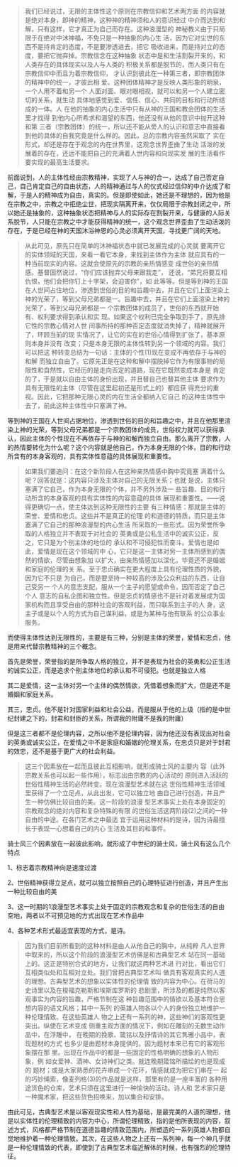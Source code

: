 <blockquote data-pid="XqnTjSyz">我们已经说过，⽆限的主体性这个原则在宗教信仰和艺术两⽅⾯ 的内容就是绝对本⾝，即神的精神，这种神的精神须和⼈的意识经过 中介⽽达到和解，只有这样，它才真正为⾃⼰⽽存在。这种浪漫型的 神秘教义由于只局限于在绝对中沐神福，不免只是⼀种抽象的内⼼⽣ 活，因为它对尘世的东⻄不是持肯定的态度，不是要渗透进去，把它 吸收进来，⽽是持对⽴的态度，要把它抛弃掉。宗教信念在这种抽象 状态中是和⽣活割裂开来的，和⼈类存在的具体现实以及⼈与⼈类的 积极关系都是脱节的，⽽⼈类只有在宗教信仰中⽽且为着宗教信仰， 才认识到彼此在⼀种第三者，即宗教团体的精神中的统⼀，才彼此相 爱。这种团体精神才是反映⼈类形象的明泉，⼀个⼈⽤不着和另⼀个 ⼈⾯对⾯、眼对眼相视，就可以和另⼀个⼈建⽴密切的关系，就⽣动 具体地感觉到爱、信任、信⼼、共同的⽬标和⾏动所结成的⼀体。⼈ 在他的抽象的内⼼⽣活中只有从神的王国和教会团体的⽣活⾥才找得 到他内⼼所希求和渴望的东⻄，他还没有从他的意识中抛开这种和第 三者（宗教团体）的统⼀，所以还不能从旁⼈的认识和意志中直接看 到他的具体的⾃我究竟是什么样的。因此，总的宗教内容虽然采取了 实在形式，却还是存在于观念的内在世界⾥，这观念世界歪曲了⽣动 活泼的发展着的存在，还远不能把⾃⼰的充满着⼈世内容和向现实发 展的⽣活看作要实现的最⾼⽣活要求。 </blockquote><p data-pid="UnF0QauG">前面说到，人的主体性经由宗教精神，实现了人与神的合一，达成了自己否定自己，自己肯定自己的自由状态，人的精神通过与人的仪式经过信仰的中介达成了和解，于是人的精神成为自由，真实的。但是即使如此，她还是不理想的，因为他是在宗教之中，宗教之中拒绝尘世，把现实隔离开来，仅仅局限于宗教封闭之中，所以她还是抽象的，这种抽象状态把精神与人的实际存在割裂开来，与健康的人际关系脱节，人只能在宗教之中才能获得精神的统一，这个观念世界歪曲了生动活泼的存在，于是已经在神的天国沐浴神恩的心灵必须离开天国，寻找更广阔的天地。</p><blockquote data-pid="OZi6XAiz">从此可⻅，原先只在简单的沐神福状态中就已发展完成的⼼灵就 要离开它的实体领域的天国，来看⼀看它本⾝，来找到主体作为主体 就应具有的⼀种当前现实的内容。这就会使原先的宗教的亲热情感变 成世俗的亲热情感。基督固然说过，“你们应该抛弃⽗⺟来跟我⾛”， 还说，“弟兄将要互相仇恨，他们会把你钉上⼗字架，会迫害你”，如 此等等。但是等到神的王国在⼈世间占住地位，渗透到世俗的⽬的和旨趣中去，并且在它们上⾯渲染上神的光荣了，等到⽗⺟兄弟都是⼀。旨趣中去，并且在它们上⾯渲染上神的光荣了，等到⽗⺟兄弟都是⼀ 个宗教团体的成员了，世俗的东⻄就开始有、权利要求得到承认和实 现。如果这个权利已完全争取到⼿了，原先排它性的宗教⼼情对⼈世 间事所持的那种否定态度就消失掉了，精神就展开了，环顾当前的现 实情况了，让它的实在的世俗⼼情得到扩张了，基本原则本⾝并没有 改变；只是本⾝⽆限的主体性转到另⼀个领域的内容。我们可以把这 种转变总结为⼀句话：主体的个性(1)现在变成不再依存于与神的和解 ⽽独⽴⾃由了。它原先正是在这种和解中摆脱掉它作为有限事物的局 限性和⾃然性，它经历的是⾛向否定的道路，现在它既然变成本⾝是 肯定的了，于是就以⾃由主体的⾝份出现，并且替⾃⼰也替其他主体 要求作为具有⽆限性的主体（尽管在这⾥起初还是形式上的）都应获 得充分的重视。因此，它把那种⽆限⼼灵的内在⽣活全都纳⼊它⾃⼰ 的这种主体性中去了，前此这种主体性中只塞满了神。 </blockquote><p data-pid="B2Ly6wTM">等到神的王国在人世间占据地位，渗透到世俗的目的和旨趣之中，并且在他那里渲染上神的光荣，等到父母兄弟都是一个宗教团体的成员，世俗权力就可以获得承认，因此主体的个性现在不再依存于与神的和解而独立自由。那么离开了宗教，人的热情要转化为什么呢？这个内容就是他自己，作为本身无限的个体，目的和行动所含有的本身客观的，具有实体性意蕴的具体展现和重要性。</p><blockquote data-pid="7sBpNV-9">如果我们要追问：在这个新阶段⼈在这种亲热情感中胸中究竟塞 满着什么呢？回答就是：这内容只涉及主体对⾃⼰的⽆限关系；也就 是说，主体只塞满了它⾃⼰，作为本⾝⽆限的个体，并不另外涉及⼀ 些旨趣、⽬的和⾏动所含的本⾝客观的具有实体性的内容意蕴的具体 展现和重要性。——说得更确切⼀点，使主体达到这种⽆限性的主要 有三种情感：那就是主体的荣誉、爱情和忠贞。这些并不是真正的伦理 的和道德的特质，⽽只是主体塞满了它⾃⼰的那种浪漫型的内⼼⽣活 所采取的⼀些形式。因为荣誉所争取的⼈格独⽴并不表现于对社会的 英勇或是公私⽣活中的诚实公正，反之，它只是为个别主体的地位的 承认和不可侵犯性⽽奋⽃。爱情也是如此，爱情是现在这个领域的中 ⼼，它只是这⼀主体对另⼀主体所感到的偶然的情欲，尽管由想象加 以扩⼤，由亲热情感加以深化，毕竟还不是婚姻和家庭的伦理的关 系。⾄于忠贞确实在更⼤程度上具有伦理性质的外貌，因为它不只是 为⾃⼰，⽽是要坚持⼀种较⾼的涉及公众利益的东⻄，让⾃⼰受另⼀ 个⼈的意志⽀配，服从⼀个主⼦的愿望或命令，因⽽否定了⾃⼰个⼈ 意志的⾃私企图和独⽴性。但是忠贞的情感也不是针对着发展成为国 家机构⽽且享受⾃由的那种社会的客观利益，⽽只联系到主⼦的⼈ ⾝，这主⼦或是以个⼈的⽅式为⾃⼰谋利益，或是为某种与他有联系 的公众事业服务。 </blockquote><p data-pid="swbQSy8-">而使得主体性达到无限性的，主要是有三种，分别是主体的荣誉，爱情和忠贞，他是用来代替宗教精神的三个概念。</p><p data-pid="wgTHnd_v">首先是荣誉，荣誉指的是所争取人格的独立，并不是表现为社会的英勇和公正生活的诚实公正，而是追求个别主体地位的承认和不可侵犯。也就是独立人格</p><p data-pid="rkoB-r85">其二是爱情，这一主体对另一个主体的偶然情欲，凭借着想象而扩大，但是还不是婚姻和家庭关系。</p><p data-pid="50IK39HM">其三，忠贞。他不是针对国家利益和社会公益，而是服从于他的上级（指的是中世纪封建之下的，封君和封臣的关系，所谓我的附庸不是我的附庸）</p><p data-pid="JrbmY0Hl">但是这三者都不是伦理内容，之所以他不是伦理内容，因为他还没有表现出对社会的英勇或诚实公正，在爱情之中不是家庭和婚姻的伦理关系，在忠贞只是对于封君的效忠，还不是基于更广大的社会利益。</p><blockquote data-pid="xeN9LLqv">这三个因素放在⼀起⽽且彼此互相影响，就形成骑⼠⻛的主要内 容（此外宗教关系也可以起⼀些作⽤），标志出由宗教的内⼼活动的 原则进⼊活跃的世俗性精神⽣活的必然转变。现在浪漫型艺术就在这 世俗性精神⽣活领域⾥获得了⼀个⽴⾜点，从此出发，它可以独⽴地 由⾃⼰进⾏创造，并且产⽣⼀种仿佛⽐较⾃由的美。这⼀阶段的浪漫 型艺术事实上处在本⾝固定的宗教观念的绝对内容和复杂特殊的有限 的世俗⽣活这两阶段(2)之间的⼀种⾃由的中途。在各门艺术之中最适 宜于运⽤这种材料的是诗，因为诗最擅⻓于表现⼀⼼想着⾃⼰的内⼼ ⽣活及其⽬的和事件。</blockquote><p data-pid="z1r-9eTc">骑士风三个因素放在一起彼此影响，就形成了中世纪的骑士风，骑士风有这么几个特点</p><p data-pid="n-5OaVPl">1、标志着宗教精神向是速度过渡</p><p data-pid="vFasTZQ4">2、世俗精神获得立足点，就可以独立按照自己的心理特征进行创造，并且产生出一种比较自由的美</p><p data-pid="XeNt6P80">3、这一时期的1浪漫型艺术事实上处于固定的宗教观念和复杂的世俗生活的自由空地，两者以不可预见地的方式出现在艺术作品中</p><p data-pid="-TiNHkrT">4、各种艺术形式最适宜表现的方式，是诗。</p><blockquote data-pid="TfSp0_Cy">因为我们⽬前所看到的这种材料是由⼈从他⾃⼰的胸中，从纯粹 凡⼈世界中取来的，所以这个阶段的浪漫型艺术仿佛是和古典型艺术 站在同⼀基础上的。这正是特别合式的地⽅，让我们就这两种艺术进 ⾏对⽐，看出它们互相类似处和互相对⽴处。我们曾把古典型艺术叫 做具有客观真实的⼈道的理想。古典型艺术的想象以实体性的伦理情 致的内容为中⼼。在荷⻢的史诗⾥以及在梭福克勒斯和埃斯库罗斯的 悲剧⾥，所涉及的都是纯然以客观事实为内容的旨趣，严格节制在这 种旨趣范围中的情欲以及基本符合思想内容的语⽂⻛格；其中⼀系列 的英雄⼈物各以个⼈的⾝份独⽴地维护⼀种伦理情致。在这些英雄⼈ 物之上还有⼀系列的神，这些神们的客观性更突出。纵使在艺术变成 侧重主观⽅⾯的情况下，例如在雕刻的⽆数⽣动作品中，在浮雕中， 在晚期的挽歌、箴铭以及抒情诗的其它隽雅⼩品中，表现题材的⽅式 也多少是由题材本⾝提供的，因为题材本来已有它的客观形象摆在那 ⾥。出现在作品中的都是⼀些固定的性格明确的想象的⼈物形象，例 如⼥爱神、酒神、⼥诗神们之类。就连晚期箴铭所描绘的也是现成的 题材；或是⼤家熟悉的花卉串成⼀个花环，情感就成为把它们串在⼀ 起的巧妙绳索，像⻨列格(3)的作品就是这样，那⾥有的是⼀座丰富的 各种⽤途货⾊的仓库，艺术只须在这⾥进⾏⼀种愉快的活动。诗⼈和 艺术家只是⼀种魔术家，把这些货⾊招唤来，加以集合和安排。</blockquote><p data-pid="Ci7TDagq">由此可见，古典型艺术是以客观现实性和人性为基础，是最完美的人道的理想，他是以实体性的伦理精致的内容为中心，所谓伦理精致，指的是他所表现的内容，叙述方式，风格都严格节制在道德旨趣的情致范围内，所塑造的一系列英雄人物都自觉地维护着一种伦理情致。其次，在这些人物之上还有一系列神，每一个神几乎就是一种伦理情致的代表，即使到了古典型艺术临近解体的时候，也有强烈的伦理特征。</p><p></p>